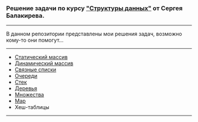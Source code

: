 ### Решение задачи по курсу ["Структуры данных"](https://stepik.org/course/134212/syllabus) от Сергея Балакирева.
---

В данном репозитории представлены мои решения задач, возможно кому-то они помогут...

---

* [Статический массив](https://github.com/neandrey/data_struct/tree/main/static_array)
* [Динамический массив](https://github.com/neandrey/data_struct/tree/main/dynamic_array)
* [Связные списки](https://github.com/neandrey/data_struct/tree/main/linked_list/c%2B%2B)
* [Очереди](https://github.com/neandrey/data_struct/tree/main/deque)
* [Стек](https://github.com/neandrey/data_struct/tree/main/stack)
* [Деревья](https://github.com/neandrey/data_struct/tree/main/tree)
* [Множества](https://github.com/neandrey/data_struct/tree/main/set)
* [Map](https://github.com/neandrey/data_struct/tree/main/map)
* Хеш-таблицы

---

